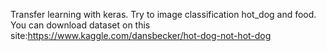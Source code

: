 Transfer learning with keras. Try to image classification hot_dog and food.
You can download dataset on this site:https://www.kaggle.com/dansbecker/hot-dog-not-hot-dog
